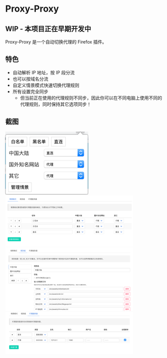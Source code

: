 # Proxy-Proxy

## **WIP** - 本项目正在早期开发中

Proxy-Proxy 是一个自动切换代理的 Firefox 插件。

## 特色

* 自动解析 IP 地址，按 IP 段分流
* 也可以按域名分流
* 自定义情景模式快速切换代理规则
* 所有设置完全同步
  * 但当前正在使用的代理规则不同步，因此你可以在不同电脑上使用不同的代理规则，同时保持其它选项同步！

## 截图

<img src="promotion/popup.png" width="262">

<img src="promotion/scenes.png" style="max-width: 80%">

<img src="promotion/rulesets.png" style="max-width: 80%">

<img src="promotion/proxies.png" style="max-width: 80%">
